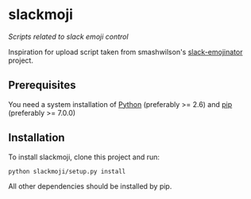 # slackmoji
*Scripts related to slack emoji control*

Inspiration for upload script taken from smashwilson's [slack-emojinator](https://github.com/smashwilson/slack-emojinator) project.

## Prerequisites

You need a system installation of [Python](https://www.python.org/downloads/) (preferably >= 2.6) and [pip](https://bootstrap.pypa.io/get-pip.py) (preferably >= 7.0.0)


## Installation

To install slackmoji, clone this project and run:
```bash
python slackmoji/setup.py install
```

All other dependencies should be installed by pip.
